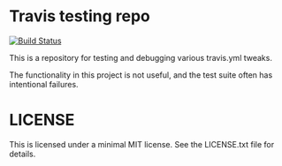 # Travis testing repo

[![Build Status](https://travis-ci.org/drnlm/travis-testing.svg)](https://travis-ci.org/drnlm/travis-testing)

This is a repository for testing and debugging various travis.yml tweaks.

The functionality in this project is not useful, and the test suite often has intentional failures.

# LICENSE

This is licensed under a minimal MIT license. See the LICENSE.txt file
for details.
